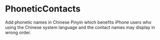 # PhoneticContacts
Add phonetic names in Chinese Pinyin which benefits iPhone users who using the Chinese system language and the contact names may display in wrong order.
